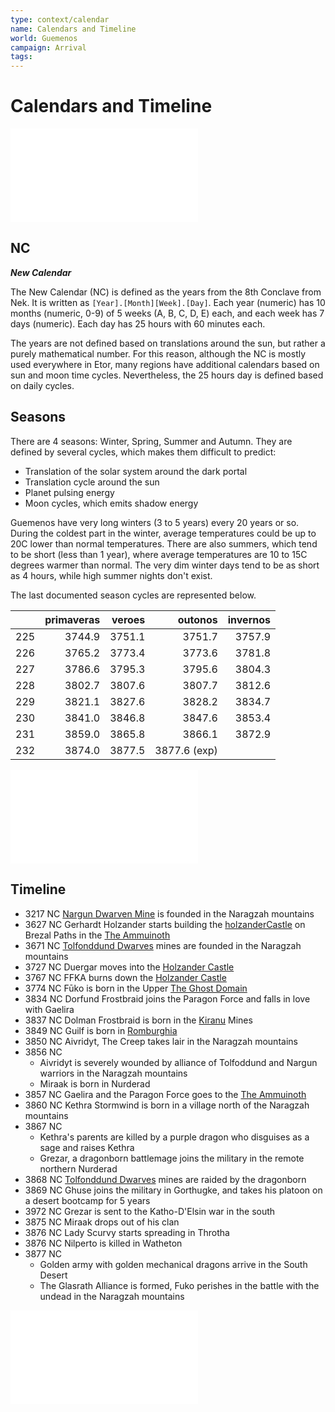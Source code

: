 ```yaml
---
type: context/calendar
name: Calendars and Timeline
world: Guemenos
campaign: Arrival
tags: 
---
```


# Calendars and Timeline

![Old Ages](secrets/secretsCalendar.md#Ancient)


## NC
***New Calendar***

The New Calendar (NC) is defined as the years from the 8th Conclave from Nek. It is written as `[Year].[Month][Week].[Day]`. Each year (numeric) has 10 months (numeric, 0-9) of 5 weeks (A, B, C, D, E) each, and each week has 7 days (numeric). Each day has 25 hours with 60 minutes each.

The years are not defined based on translations around the sun, but rather a purely mathematical number. For this reason, although the NC is mostly used everywhere in Etor, many regions have additional calendars based on sun and moon time cycles. Nevertheless, the 25 hours day is defined based on daily cycles.

## Seasons

There are 4 seasons: Winter, Spring, Summer and Autumn. They are defined by several cycles, which makes them difficult to predict:
- Translation of the solar system around the dark portal
- Translation cycle around the sun
- Planet pulsing energy
- Moon cycles, which emits shadow energy

Guemenos have very long winters (3 to 5 years) every 20 years or so. During the coldest part in the winter, average temperatures could be up to 20C lower than normal temperatures. There are also summers, which tend to be short (less than 1 year), where average temperatures are 10 to 15C degrees warmer than normal. The very dim winter days tend to be as short as 4 hours, while high summer nights don't exist.

The last documented season cycles are represented below.

|     | primaveras | veroes |      outonos | invernos |
|:--- | ----------:| ------:| ------------:| --------:|
| 225 |     3744.9 | 3751.1 |       3751.7 |   3757.9 |
| 226 |     3765.2 | 3773.4 |       3773.6 |   3781.8 |
| 227 |     3786.6 | 3795.3 |       3795.6 |   3804.3 |
| 228 |     3802.7 | 3807.6 |       3807.7 |   3812.6 |
| 229 |     3821.1 | 3827.6 |       3828.2 |   3834.7 |
| 230 |     3841.0 | 3846.8 |       3847.6 |   3853.4 |
| 231 |     3859.0 | 3865.8 |       3866.1 |   3872.9 |
| 232 |     3874.0 | 3877.5 | 3877.6 (exp) |    |

![Seasons](_r/seasons.md#Seasons)

## Timeline

- 3217 NC [Nargun Dwarven Mine](realms.md#Nargunhesm) is founded in the Naragzah mountains
- 3627 NC Gerhardt Holzander starts building the [holzanderCastle](../locations/holzanderCastle.md) on Brezal Paths in the [The Ammuinoth](realms.md#Ammuinoth)
- 3671 NC [Tolfonddund Dwarves](realms.md#Tolfonddundhesm) mines are founded in the Naragzah mountains
- 3727 NC Duergar moves into the [Holzander Castle](../locations/holzanderCastle.md)
- 3767 NC FFKA burns down the [Holzander Castle](../locations/holzanderCastle.md)
- 3774 NC Fūko is born in the Upper [The Ghost Domain](realms.md#Underdark)
- 3834 NC Dorfund Frostbraid joins the Paragon Force and falls in love with Gaelira
- 3837 NC Dolman Frostbraid is born in the [Kiranu](realms.md#Kiranu) Mines
- 3849 NC Guilf is born in [Romburghia](realms.md#Romburghia)
- 3850 NC Aivridyt, The Creep takes lair in the Naragzah mountains
- 3856 NC
	- Aivridyt is severely wounded by alliance of Tolfoddund and Nargun warriors in the Naragzah mountains
	- Miraak is born in Nurderad
- 3857 NC Gaelira and the Paragon Force goes to the [The Ammuinoth](realms.md#Ammuinoth)
- 3860 NC Kethra Stormwind is born in a village north of the Naragzah mountains
- 3867 NC 
	- Kethra's parents are killed by a purple dragon who disguises as a sage and raises Kethra
	- Grezar, a dragonborn battlemage joins the military in the remote northern Nurderad
- 3868 NC [Tolfonddund Dwarves](realms.md#Tolfonddundhesm) mines are raided by the dragonborn
- 3869 NC Ghuse joins the military in Gorthugke, and takes his platoon on a desert bootcamp for 5 years
- 3972 NC Grezar is sent to the Katho-D'Elsin war in the south
- 3875 NC Miraak drops out of his clan
- 3876 NC Lady Scurvy starts spreading in Throtha
- 3876 NC Nilperto is killed in Watheton
- 3877 NC
	- Golden army with golden mechanical dragons arrive in the South Desert
	- The Glasrath Alliance is formed, Fuko perishes in the battle with the undead in the Naragzah mountains

![Modern](secrets/secretsCalendar.md#Modern)
